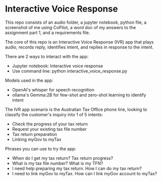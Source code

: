 # Interactive Voice Response

This repo consists of an audio folder, a jupyter notebook, python file, a screenshot of me using CoPilot, a word doc of my answers to the assignment part 1, and a requirements file.


The core of this repo is an Interactive Voice Response (IVR) app that plays audio, records reply, identifies intent, and replies in response to the intent.

There are 2 ways to interact with the app:
- Jupyter notebook: Interactive voice response
- Use command line: python interactive_voice_response.py

Models used in the app: 
- OpenAI's whisper for speech recognition
- ollama's Gemma:2B for few-shot and zero-shot learning to identify intent

The IVR app scenario is the Australian Tax Office phone line, looking to classify the customer's inquiry into 1 of 5 intents:
- Check the progress of your tax return
- Request your existing tax file number
- Tax return preparation
- Linking myGov to myTax

Phrases you can use to try the app:
- When do I get my tax return? Tax return progress?
- What is my tax file number? What is my TFN?
- I need help preparing my tax return. How I can do my tax return?
- I need to link myGov to myTax. How can I link myGov account to myTax?

